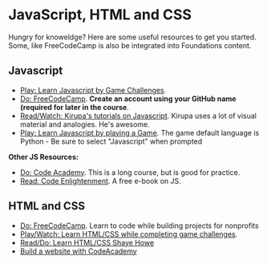 # JavaScript, HTML and CSS

Hungry for knoweldge? Here are some useful resources to get you started. Some, like FreeCodeCamp is also be integrated into Foundations content. 

## Javascript
- [Play: Learn Javascript by Game Challenges](https://www.codeavengers.com/).
- [Do: FreeCodeCamp](http://www.freecodecamp.com/). __Create an account using your GitHub name (required for later in the course__. 
- [Read/Watch: Kirupa's tutorials on Javascript](http://www.kirupa.com/javascript_basics/index.htm). Kirupa uses a lot of visual material and analogies. He's awesome.
- [Play: Learn Javascript by playing a Game](http://codecombat.com/play). The game default language is Python - Be sure to select "Javascript" when prompted

**Other JS Resources:**
- [Do: Code Academy](https://www.codecademy.com/learn/javascript). This is a long course, but is good for practice.
- [Read: Code Enlightenment](http://www.javascriptenlightenment.com/JavaScript_Enlightenment.pdf). A free e-book on JS.


## HTML and CSS
- [Do: FreeCodeCamp](http://www.freecodecamp.com/). Learn to code while building projects for nonprofits
- [Play/Watch: Learn HTML/CSS while completing game challenges](https://www.codeavengers.com/web).
- [Read/Do: Learn HTML/CSS Shaye Howe](http://learn.shayhowe.com/html-css/)
- [Build a website with CodeAcademy](https://www.codecademy.com/learn/web)


